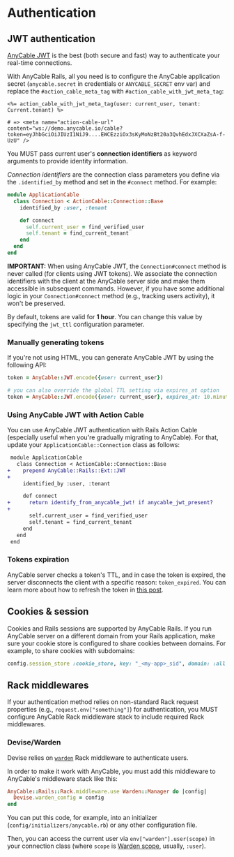 # Authentication

## JWT authentication

[AnyCable JWT](../anycable-go/jwt_identification.md) is the best (both secure and fast) way to authenticate your real-time connections.

With AnyCable Rails, all you need is to configure the AnyCable application secret (`anycable.secret` in credentials or `ANYCABLE_SECRET` env var) and replace the `#action_cable_meta_tag` with `#action_cable_with_jwt_meta_tag`:

```erb
<%= action_cable_with_jwt_meta_tag(user: current_user, tenant: Current.tenant) %>

# => <meta name="action-cable-url" content="ws://demo.anycable.io/cable?token=eyJhbGciOiJIUzI1NiJ9....EWCEzziOx3sKyMoNzBt20a3QvhEdxJXCXaZsA-f-UzU" />
```

You MUST pass current user's **connection identifiers** as keyword arguments to provide identity information.

_Connection identifiers_ are the connection class parameters you define via the `.identified_by` method and set in the `#connect` method. For example:

```ruby
module ApplicationCable
  class Connection < ActionCable::Connection::Base
    identified_by :user, :tenant

    def connect
      self.current_user = find_verified_user
      self.tenant = find_current_tenant
    end
  end
end
```

**IMPORTANT:** When using AnyCable JWT, the `Connection#connect` method is never called (for clients using JWT tokens). We associate the connection identifiers with the client at the AnyCable server side and make them accessible in subsequent commands. However, if you have some additional logic in your `Connection#connect` method (e.g., tracking users activity), it won't be preserved.

By default, tokens are valid for **1 hour**. You can change this value by specifying the `jwt_ttl` configuration parameter.

### Manually generating tokens

If you're not using HTML, you can generate AnyCable JWT by using the following API:

```ruby
token = AnyCable::JWT.encode({user: current_user})

# you can also override the global TTL setting via expires_at option
token = AnyCable::JWT.encode({user: current_user}, expires_at: 10.minutes.from_now)
```

### Using AnyCable JWT with Action Cable

You can use AnyCable JWT authentication with Rails Action Cable (especially useful when you're gradually migrating to AnyCable). For that, update your `ApplicationCable::Connection` class as follows:

```diff
 module ApplicationCable
   class Connection < ActionCable::Connection::Base
+    prepend AnyCable::Rails::Ext::JWT
+
     identified_by :user, :tenant

     def connect
+      return identify_from_anycable_jwt! if anycable_jwt_present?
+
       self.current_user = find_verified_user
       self.tenant = find_current_tenant
     end
   end
 end
```

### Tokens expiration

AnyCable server checks a token's TTL, and in case the token is expired, the server disconnects the client with a specific reason: `token_expired`. You can learn more about how to refresh the token in [this post](https://anycable.io/blog/jwt-identification-and-hot-streams/).

## Cookies & session

Cookies and Rails sessions are supported by AnyCable Rails. If you run AnyCable server on a different domain from your Rails application, make sure your cookie store is configured to share cookies between domains. For example, to share cookies with subdomains:

```ruby
config.session_store :cookie_store, key: "_<my-app>_sid", domain: :all
```

## Rack middlewares

If your authentication method relies on non-standard Rack request properties (e.g., `request.env["something"]`) for authentication, you MUST configure AnyCable Rack middleware stack to include required Rack middlewares.

### Devise/Warden

Devise relies on [`warden`](https://github.com/wardencommunity/warden) Rack middleware to authenticate users.

In order to make it work with AnyCable, you must add this middleware to AnyCable's middleware stack like this:

```ruby
AnyCable::Rails::Rack.middleware.use Warden::Manager do |config|
  Devise.warden_config = config
end
```

You can put this code, for example, into an initializer (`config/initializers/anycable.rb`) or any other configuration file.

Then, you can access the current user via `env["warden"].user(scope)` in your connection class (where `scope` is [Warden scope](https://github.com/wardencommunity/warden/wiki/Scopes), usually, `:user`).
